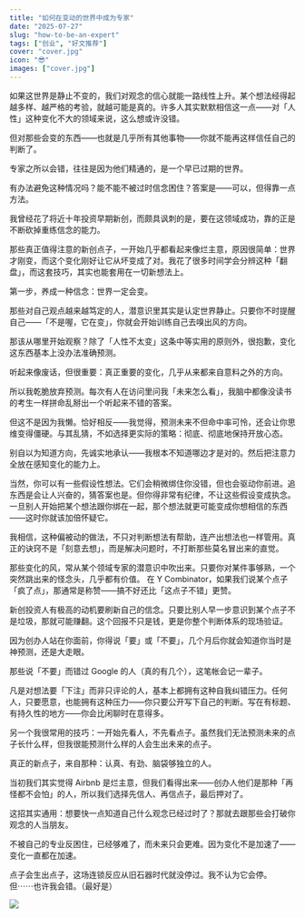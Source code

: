 ```yaml
---
title: "如何在变动的世界中成为专家"
date: "2025-07-27"
slug: "how-to-be-an-expert"
tags: ["创业", "好文推荐"]
cover: "cover.jpg"
icon: "😎"
images: ["cover.jpg"]
---
```

如果这世界是静止不变的，我们对观念的信心就能一路线性上升。某个想法经得起越多样、越严格的考验，就越可能是真的。许多人其实默默相信这一点——对「人性」这种变化不大的领域来说，这么想或许没错。



但对那些会变的东西——也就是几乎所有其他事物——你就不能再这样信任自己的判断了。



专家之所以会错，往往是因为他们精通的，是一个早已过期的世界。



有办法避免这种情况吗？能不能不被过时信念困住？答案是——可以，但得靠一点方法。



我曾经花了将近十年投资早期新创，而颇具讽刺的是，要在这领域成功，靠的正是不断砍掉重练信念的能力。



那些真正值得注意的新创点子，一开始几乎都看起来像烂主意，原因很简单：世界才刚变，而这个变化刚好让它从坏变成了对。我花了很多时间学会分辨这种「翻盘」，而这套技巧，其实也能套用在一切新想法上。



第一步，养成一种信念：世界一定会变。



那些对自己观点越来越笃定的人，潜意识里其实是认定世界静止。只要你不时提醒自己——「不是喔，它在变」，你就会开始训练自己去嗅出风的方向。



那该从哪里开始观察？除了「人性不太变」这条中等实用的原则外，很抱歉，变化这东西基本上没办法准确预测。



听起来像废话，但很重要：真正重要的变化，几乎从来都来自意料之外的方向。



所以我乾脆放弃预测。每次有人在访问里问我「未来怎么看」，我脑中都像没读书的考生一样拼命乱掰出一个听起来不错的答案。



但这不是因为我懒。恰好相反——我觉得，预测未来不但命中率可怜，还会让你思维变得僵硬。与其乱猜，不如选择更实际的策略：彻底、彻底地保持开放心态。



别自以为知道方向，先诚实地承认——我根本不知道哪边才是对的。然后把注意力全放在感知变化的能力上。



当然，你可以有一些假设性想法。它们会稍微绑住你没错，但也会驱动你前进。追东西是会让人兴奋的，猜答案也是。但你得非常有纪律，不让这些假设变成执念。
一旦别人开始把某个想法跟你绑在一起，那个想法就更可能变成你想相信的东西——这时你就该加倍怀疑它。



我相信，这种偏被动的做法，不只对判断想法有帮助，连产出想法也一样管用。真正的诀窍不是「刻意去想」，而是解决问题时，不打断那些莫名冒出来的直觉。



那些变化的风，常从某个领域专家的潜意识中吹出来。只要你对某件事够熟，一个突然跳出来的怪念头，几乎都有价值。
在 Y Combinator，如果我们说某个点子「疯了点」，那通常是称赞——搞不好还比「这点子不错」更赞。



新创投资人有极高的动机要刷新自己的信念。只要比别人早一步意识到某个点子不是垃圾，那就可能赚翻。这个回报不只是钱，更是你整个判断体系的现场验证。



因为创办人站在你面前，你得说「要」或「不要」，几个月后你就会知道你当时是神预测，还是大走眼。



那些说「不要」而错过 Google 的人（真的有几个），这笔帐会记一辈子。



凡是对想法要「下注」而非只评论的人，基本上都拥有这种自我纠错压力。任何人，只要愿意，也能拥有这种压力——你只要公开写下自己的判断。写在有标题、有持久性的地方——你会比闲聊时在意得多。



另一个我很常用的技巧：一开始先看人，不先看点子。虽然我们无法预测未来的点子长什么样，但我很能预测什么样的人会生出未来的点子。



真正的新点子，来自那种：认真、有劲、脑袋够独立的人。



当初我们其实觉得 Airbnb 是烂主意，但我们看得出来——创办人他们是那种「再怪都不会怕」的人，所以我们选择先信人、再信点子，最后押对了。



这招其实通用：想要快一点知道自己什么观念已经过时了？那就去跟那些会打破你观念的人当朋友。



不被自己的专业反困住，已经够难了，而未来只会更难。因为变化不是加速了——变化一直都在加速。



点子会生出点子，这场连锁反应从旧石器时代就没停过。我不认为它会停。
但⋯⋯也许我会错。（最好是）




![](https://prod-files-secure.s3.us-west-2.amazonaws.com/112d0858-5090-4d34-a606-b75eb8d65fd2/46476355-9cf3-4e99-9b7a-3531bc426380/1000202064.png?X-Amz-Algorithm=AWS4-HMAC-SHA256&X-Amz-Content-Sha256=UNSIGNED-PAYLOAD&X-Amz-Credential=ASIAZI2LB4662WSH6LVF%2F20251015%2Fus-west-2%2Fs3%2Faws4_request&X-Amz-Date=20251015T062038Z&X-Amz-Expires=3600&X-Amz-Security-Token=IQoJb3JpZ2luX2VjEMP%2F%2F%2F%2F%2F%2F%2F%2F%2F%2FwEaCXVzLXdlc3QtMiJHMEUCIELlQiLcKsnpSE6vja6%2FHXLAUkYChnkfV3ddgbwSAzArAiEAy3%2FBuBVuBL4tRbEReZDssH%2FSOzLGVOVZGgH0JfcUYA8q%2FwMIaxAAGgw2Mzc0MjMxODM4MDUiDEqwB%2FqpUkZmKFNb1ircA4hpxEu%2BQYJefQeB%2FqYc9Vh17B7jqiJ7o8AiGom5xqlCWYi08FIzTJD7XpTo4GJqNIF5XUvRELoE6HUz4GQCZSdGKQ1dEDaYyUoQbrMW%2BO5vpO5GmIK5VZHWHDXSbAULULkFLPbrV2sG6Ft2rAs7xNlPT0G3LEoKgD707WpLXeWGJuZ5TQFDAS6ENxiS6CXPZzSaKshqsMtxlh8YRf3SatYKoIJwamAgmctUofmjH1y1W7QBl34vWrH0cT1P3IQCSMkUhm1TAy9hTUm9Qya7iXRskuXG%2Fj4utxHizKqjuOdH%2F3ieClFe%2B8o0rZ4mBZKOUjT6OWwqV05GV2owPiuYxUkSoD1rXubBOV3twsG6PxBtG%2F0Ks768vF4HsX8%2FPg78vGXpIwbUr3Ho%2FO0RexumomgmUT1Y55f0fT4iUu4%2FZXSF%2FSCP1jl0E8sIVrC0kDnYzHdKGAku%2FqCgX8vu4mYmcFrSLsy4vT6Xd7k5lryXJ5cCT7Q14HqAUUfNATFEVH5KyRzmD7dwmPNJtjRKZ%2FrG9Bd4o6uheHFr3ba3Z%2Be0nbFeYPDCz0vOflFt5FDNsoJ7HSHIjk85oZwRtrdK5Cnliot0UJikVSjfjfsh%2BcB6rlJAc3AzMeG8r5qVfGk%2FMIWKvMcGOqUB06l2KEB2hsQLVyy0S34WklsVJ2G8zcOrD9D8SBedbtqecQoYfNXAg5yHoioT%2BaNB39hu7XI96Xii3u6WclIoAP0yXTy02GuzCzA9NZl5e1Id30uACmMXUrcHIyYpP%2BxS5HSsbHR0Ij%2F29gQyCRE%2FBu%2FLxWBfOzHP5TQU1o2g8bAqVnJuzMFMuAWciB7ZWdLCv4OPkK2ydJVE0oRGnXK1ADPU9JvV&X-Amz-Signature=e9c7d182983936a369a966b56c58902cb2bcb73613cc8c2dd1ab04fa5d0b4a1f&X-Amz-SignedHeaders=host&x-amz-checksum-mode=ENABLED&x-id=GetObject)

